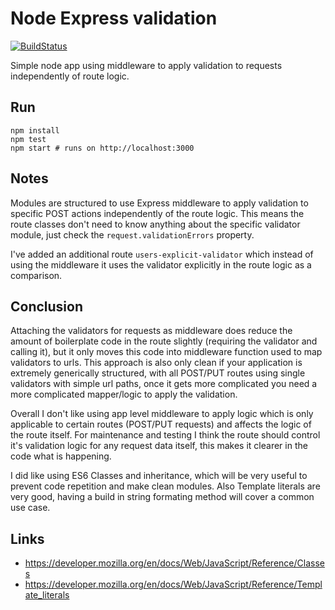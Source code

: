 # Node Express validation

[![BuildStatus](https://travis-ci.org/stevenalexander/node-express-validation.svg?branch=master)](https://travis-ci.org/stevenalexander/node-express-validation?branch=master)

Simple node app using middleware to apply validation to requests independently of route logic.

## Run

```
npm install
npm test
npm start # runs on http://localhost:3000
```

## Notes

Modules are structured to use Express middleware to apply validation to specific POST actions independently of the route logic. This means the route classes don't need to know anything about the specific validator module, just check the `request.validationErrors` property.

I've added an additional route `users-explicit-validator` which instead of using the middleware it uses the validator explicitly in the route logic as a comparison.

## Conclusion

Attaching the validators for requests as middleware does reduce the amount of boilerplate code in the route slightly (requiring the validator and calling it), but it only moves this code into middleware function used to map validators to urls. This approach is also only clean if your application is extremely generically structured, with all POST/PUT routes using single validators with simple url paths, once it gets more complicated you need a more complicated mapper/logic to apply the validation.

Overall I don't like using app level middleware to apply logic which is only applicable to certain routes (POST/PUT requests) and affects the logic of the route itself. For maintenance and testing I think the route should control it's validation logic for any request data itself, this makes it clearer in the code what is happening.

I did like using ES6 Classes and inheritance, which will be very useful to prevent code repetition and make clean modules. Also Template literals are very good, having a build in string formating method will cover a common use case.

## Links

* https://developer.mozilla.org/en/docs/Web/JavaScript/Reference/Classes
* https://developer.mozilla.org/en/docs/Web/JavaScript/Reference/Template_literals